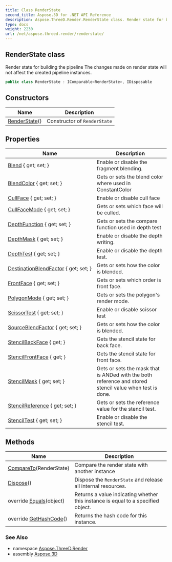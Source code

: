```yaml
---
title: Class RenderState
second_title: Aspose.3D for .NET API Reference
description: Aspose.ThreeD.Render.RenderState class. Render state for building the pipeline The changes made on render state will not affect the created pipeline instances
type: docs
weight: 2230
url: /net/aspose.threed.render/renderstate/
---
```

## RenderState class

Render state for building the pipeline The changes made on render state will not affect the created pipeline instances.

```csharp
public class RenderState : IComparable<RenderState>, IDisposable
```

## Constructors

| Name | Description |
| --- | --- |
| [RenderState](renderstate/)() | Constructor of `RenderState` |

## Properties

| Name | Description |
| --- | --- |
| [Blend](../../aspose.threed.render/renderstate/blend/) { get; set; } | Enable or disable the fragment blending. |
| [BlendColor](../../aspose.threed.render/renderstate/blendcolor/) { get; set; } | Gets or sets the blend color where used in ConstantColor |
| [CullFace](../../aspose.threed.render/renderstate/cullface/) { get; set; } | Enable or disable cull face |
| [CullFaceMode](../../aspose.threed.render/renderstate/cullfacemode/) { get; set; } | Gets or sets which face will be culled. |
| [DepthFunction](../../aspose.threed.render/renderstate/depthfunction/) { get; set; } | Gets or sets the compare function used in depth test |
| [DepthMask](../../aspose.threed.render/renderstate/depthmask/) { get; set; } | Enable or disable the depth writing. |
| [DepthTest](../../aspose.threed.render/renderstate/depthtest/) { get; set; } | Enable or disable the depth test. |
| [DestinationBlendFactor](../../aspose.threed.render/renderstate/destinationblendfactor/) { get; set; } | Gets or sets how the color is blended. |
| [FrontFace](../../aspose.threed.render/renderstate/frontface/) { get; set; } | Gets or sets which order is front face. |
| [PolygonMode](../../aspose.threed.render/renderstate/polygonmode/) { get; set; } | Gets or sets the polygon's render mode. |
| [ScissorTest](../../aspose.threed.render/renderstate/scissortest/) { get; set; } | Enable or disable scissor test |
| [SourceBlendFactor](../../aspose.threed.render/renderstate/sourceblendfactor/) { get; set; } | Gets or sets how the color is blended. |
| [StencilBackFace](../../aspose.threed.render/renderstate/stencilbackface/) { get; } | Gets the stencil state for back face. |
| [StencilFrontFace](../../aspose.threed.render/renderstate/stencilfrontface/) { get; } | Gets the stencil state for front face. |
| [StencilMask](../../aspose.threed.render/renderstate/stencilmask/) { get; set; } | Gets or sets the mask that is ANDed with the both reference and stored stencil value when test is done. |
| [StencilReference](../../aspose.threed.render/renderstate/stencilreference/) { get; set; } | Gets or sets the reference value for the stencil test. |
| [StencilTest](../../aspose.threed.render/renderstate/stenciltest/) { get; set; } | Enable or disable the stencil test. |

## Methods

| Name | Description |
| --- | --- |
| [CompareTo](../../aspose.threed.render/renderstate/compareto/)(RenderState) | Compare the render state with another instance |
| [Dispose](../../aspose.threed.render/renderstate/dispose/)() | Dispose the `RenderState` and release all internal resources. |
| override [Equals](../../aspose.threed.render/renderstate/equals/)(object) | Returns a value indicating whether this instance is equal to a specified object. |
| override [GetHashCode](../../aspose.threed.render/renderstate/gethashcode/)() | Returns the hash code for this instance. |

### See Also

* namespace [Aspose.ThreeD.Render](../../aspose.threed.render/)
* assembly [Aspose.3D](../../)


